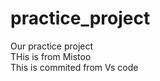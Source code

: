# practice_project
Our practice project 
<br>
THis is from Mistoo<br>
This is commited from Vs code

